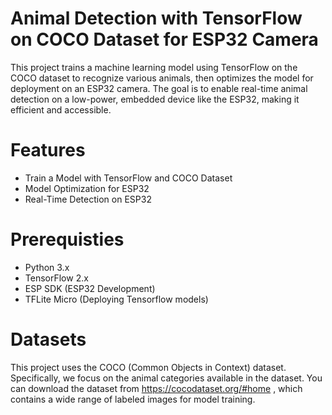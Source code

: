 # Animal Detection with TensorFlow on COCO Dataset for ESP32 Camera
This project trains a machine learning model using TensorFlow on the COCO dataset to recognize various animals, then optimizes the model for deployment on an ESP32 camera. The goal is to enable real-time animal detection on a low-power, embedded device like the ESP32, making it efficient and accessible.

# Features
- Train a Model with TensorFlow and COCO Dataset
- Model Optimization for ESP32
- Real-Time Detection on ESP32

# Prerequisties
- Python 3.x
- TensorFlow 2.x
- ESP SDK (ESP32 Development)
- TFLite Micro (Deploying Tensorflow models)

# Datasets
This project uses the COCO (Common Objects in Context) dataset. Specifically, we focus on the animal categories available in the dataset. You can download the dataset from https://cocodataset.org/#home , which contains a wide range of labeled images for model training.
